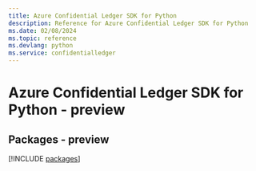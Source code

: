 ```yaml
---
title: Azure Confidential Ledger SDK for Python
description: Reference for Azure Confidential Ledger SDK for Python
ms.date: 02/08/2024
ms.topic: reference
ms.devlang: python
ms.service: confidentialledger
---
```

# Azure Confidential Ledger SDK for Python - preview
## Packages - preview
[!INCLUDE [packages](confidential-ledger-index.md)]